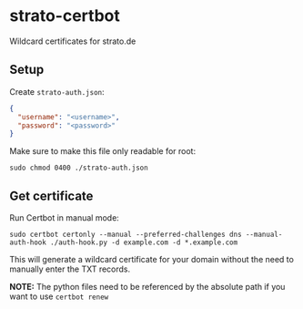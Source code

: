 # strato-certbot
Wildcard certificates for strato.de

## Setup

Create `strato-auth.json`:

```json
{
  "username": "<username>",
  "password": "<password>"
}
```

Make sure to make this file only readable for root:

`sudo chmod 0400 ./strato-auth.json`

## Get certificate

Run Certbot in manual mode:

`sudo certbot certonly --manual --preferred-challenges dns --manual-auth-hook ./auth-hook.py -d example.com -d *.example.com`

This will generate a wildcard certificate for your domain without the need to manually enter the TXT records.

__NOTE:__ The python files need to be referenced by the absolute path if you want to use `certbot renew`
